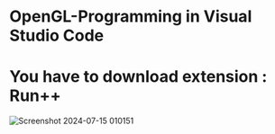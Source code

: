 # OpenGL-Programming in Visual Studio Code
# You have to download extension : Run++
![Screenshot 2024-07-15 010151](https://github.com/user-attachments/assets/2f2bf97e-de5b-4a2a-93e4-d51906b625ec)
